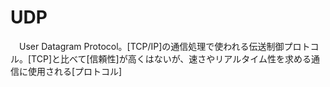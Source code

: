 # UDP
　User Datagram Protocol。[TCP/IP]の通信処理で使われる伝送制御プロトコル。[TCP]と比べて[信頼性]が高くはないが、速さやリアルタイム性を求める通信に使用される[プロトコル]
